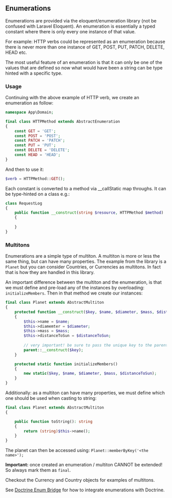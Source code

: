 ## Enumerations

Enumerations are provided via the eloquent/enumeration library (not be confused with Laravel Eloquent).
An enumeration is essentially a typed constant where there is only every one instance of that value.

For example: HTTP verbs could be represented as an enumeration because there is never more than one
instance of GET, POST, PUT, PATCH, DELETE, HEAD etc.

The most useful feature of an enumeration is that it can only be one of the values that are defined
so now what would have been a string can be type hinted with a specific type.

### Usage

Continuing with the above example of HTTP verb, we create an enumeration as follow:

```php
namespace App\Domain;

final class HTTPMethod extends AbstractEnumeration
{
    const GET = 'GET';
    const POST = 'POST';
    const PATCH = 'PATCH';
    const PUT = 'PUT';
    const DELETE = 'DELETE';
    const HEAD = 'HEAD';
}
```
And then to use it:

```php
$verb = HTTPMethod::GET();
```
Each constant is converted to a method via __callStatic map throughs. It can be type-hinted on
a class e.g.:

```php
class RequestLog
{
    public function __construct(string $resource, HTTPMethod $method)
    {
    
    }
}
```

### Multitons

Enumerations are a simple type of multiton. A multiton is more or less the same thing, but can
have many properties. The example from the library is a `Planet` but you can consider Countries,
or Currencies as multitons. In fact that is how they are handled in this library.

An important difference between the multiton and the enumeration, is that we must define and
pre-load any of the instances by overloading: `initializeMembers`. Then in that method we create
our instances:

```php
final class Planet extends AbstractMultiton
{
    protected function __construct($key, $name, $diameter, $mass, $distanceToSun)
    {
        $this->name = $name;
        $this->diamemter = $diameter;
        $this->mass = $mass;
        $this->distanceToSun = $distanceToSun;
        
        // very important! be sure to pass the unique key to the parent constructor
        parent::__construct($key);
    }

    protected static function initializeMembers()
    {
        new static($key, $name, $diameter, $mass, $distanceToSun);
    }
}
```

Additionally: as a multiton can have many properties, we must define which one should be used
when casting to string:

```php
final class Planet extends AbstractMultiton
{

    public function toString(): string
    {
        return (string)$this->name();
    }
}
```

The planet can then be accessed using: `Planet::memberByKey('<the name>');`

__Important:__ once created an enumeration / multiton CANNOT be extended! So always mark them
as `final`.

Checkout the Currency and Country objects for examples of multitons.

See [Doctrine Enum Bridge](doctrine-enum-bridge.md) for how to integrate enumerations with Doctrine.
